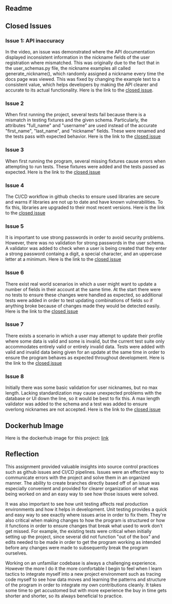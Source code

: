 ## Readme

## Closed Issues
### Issue 1: API inaccuracy
In the video, an issue was demonstrated where the API documentation displayed inconsistent information in the nickname fields of the user registration where mismatched. This was originally due to the fact that in the user_schemas.py file, the nickname examples all called generate_nickname(), which randomly assigned a nickname every time the docs page was viewed. This was fixed by changing the example text to a consistent value, which helps developers by making the API clearer and accurate to its actual functionality. Here is the link to the [closed issue](https://github.com/atwoodmachine/is601_homework10/issues/1).

### Issue 2
When first running the project, several tests fail because there is a mismatch in testing fixtures and the given schema. Particularly, the attributes "full_name" and "username" are used instead of the accurate "first_name", "last_name", and "nickname" fields. These were renamed and the tests pass with expected behavior. Here is the link to the [closed issue](https://github.com/atwoodmachine/is601_homework10/issues/3)

### Issue 3
When first running the program, several missing fixtures cause errors when attempting to run tests. These fixtures were added and the tests passed as expected. Here is the link to the [closed issue](https://github.com/atwoodmachine/is601_homework10/issues/5)

### Issue 4
The CI/CD workflow in github checks to ensure used libraries are secure and warns if libraries are not up to date and have known vulnerabilities. To fix this, libraries are upgraded to their most recent versions. Here is the link to the [closed issue](https://github.com/atwoodmachine/is601_homework10/issues/8)

### Issue 5
It is important to use strong passwords in order to avoid security problems. However, there was no validation for strong passwords in the user schema. A validator was added to check when a user is being created that they enter a strong password containg a digit, a special character, and an uppercase letter at a minimum. Here is the link to the [closed issue](https://github.com/atwoodmachine/is601_homework10/issues/12)

### Issue 6
There exist real world scenarios in which a user might want to update a number of fields in their account at the same time. At the start there were no tests to ensure these changes were handled as expected, so additional tests were added in order to test updating combinations of fields so if anything broke because of changes made they would be detected easily. Here is the link to the [closed issue](https://github.com/atwoodmachine/is601_homework10/issues/14)

### Issue 7
There exists a scenario in which a user may attempt to update their profile where some data is valid and some is invalid, but the current test suite only accommodates entirely valid or entirely invalid data. Tests were added with valid and invalid data being given for an update at the same time in order to ensure the program behaves as expected throughout development. Here is the link to the [closed issue](https://github.com/atwoodmachine/is601_homework10/issues/16)

### Issue 8
Initially there was some basic validation for user nicknames, but no max length. Lacking standardization may cause unexpected problems with the database or UI down the line, so it would be best to fix this. A max length validator was added to the schema and a test was added to ensure overlong nicknames are not accepted. Here is the link to the [closed issue](https://github.com/atwoodmachine/is601_homework10/issues/18)

## Dockerhub Image
Here is the dockerhub image for this project: [link](https://hub.docker.com/repository/docker/senizozso9/is601_homework10/general) 

## Reflection
This assignment provided valuable insights into source control practices such as github issues and CI/CD pipelines. Issues were an effective way to communicate errors with the project and solve them in an organized manner. The ability to create branches directly based off of an issue was especially convenient and provided for clearer organization of what was being worked on and an easy way to see how those issues were solved. 
<p>
It was also important to see how unit testing affects real production environments and how it helps in development. Unit testing provides a quick and easy way to see exactly where issues arise in order to fix them. They're also critical when making changes to how the program is structured or how it functions in order to ensure changes that break what used to work don't get missed. For example, the existing tests were critical when initially setting up the project, since several did not function "out of the box" and edits needed to be made in order to get the program working as intended before any changes were made to subsequently break the program ourselves.
<p>
Working on an unfamiliar codebase is always a challenging experience. However the more I do it the more comfortable I begin to feel when I learn tactics to integrate myself into a new project environment such as tracing code myself to see how data moves and learning the patterns and structure of the program in order to integrate my own contributions cleanly. It takes some time to get accustomed but with more experience the buy in time gets shorter and shorter, so its always beneficial to practice.